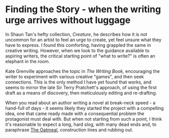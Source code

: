 Finding the Story - when the writing urge arrives without luggage
=================
In Shaun Tan's hefty collection, *Creature*, he describes how it is not uncommon for an artist to feel an urge to create, yet feel unsure what they have to express. I found this comforting, having grappled the same in creative writing. However, when we look to the guidance available to aspiring writers, the critical starting point of "what to write?" is often an elephant in the room.

Kate Grenville approaches the topic in *The Writing Book*, encouraging the writer to experiment with various creative "games", and then seek connections. This is the only method I have yet found that works, and seems to mirror the late Sir Terry Pratchett's approach, of using the first draft as a means of discovery, then meticulously editing and re-drafting.

When you read about an author writing a novel at break-neck speed - a hand-full of days - it seems likely they started the project with a compelling idea, one that came ready made with a consequential problem the protagonist must deal with. But when not starting from such a point, I think it's reasonable to expect a long, hard slog, with many dead ends and, to paraphrase [The Oatmeal](https://theoatmeal.com/comics/creativity_erasers), construction lines and rubbing out.